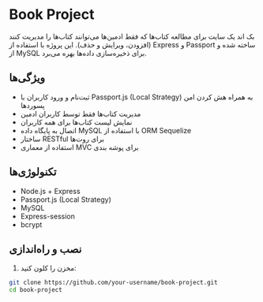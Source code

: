 # Book Project

بک اند یک سایت برای مطالعه کتاب‌ها که فقط ادمین‌ها می‌توانند کتاب‌ها را مدیریت کنند (افزودن، ویرایش و حذف). این پروژه با استفاده از Express و Passport ساخته شده و از MySQL برای ذخیره‌سازی داده‌ها بهره می‌برد.

## ویژگی‌ها

-   ثبت‌نام و ورود کاربران با Passport.js (Local Strategy) به همراه هش کردن امن پسوردها
-   مدیریت کتاب‌ها فقط توسط کاربران ادمین
-   نمایش لیست کتاب‌ها برای همه کاربران
-   اتصال به پایگاه داده MySQL با استفاده از ORM Sequelize
-   ساختار RESTful برای روت‌ها
-   استفاده از معماری MVC برای پوشه بندی

## تکنولوژی‌ها

-   Node.js + Express
-   Passport.js (Local Strategy)
-   MySQL
-   Express-session
-   bcrypt

## نصب و راه‌اندازی

1. مخزن را کلون کنید:

```bash
git clone https://github.com/your-username/book-project.git
cd book-project
```
